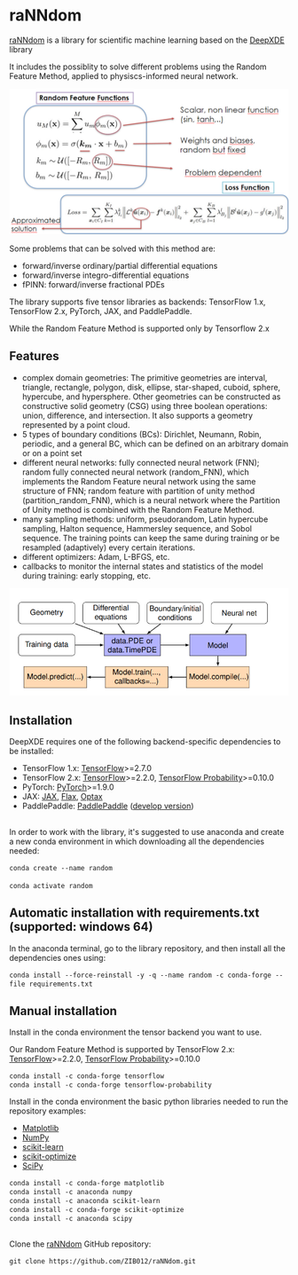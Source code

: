 # raNNdom

[raNNdom](https://github.com/ZIB012/raNNdom) is a library for scientific machine learning based on the [DeepXDE](https://github.com/lululxvi/deepxde.git) library

It includes the possiblity to solve different problems using the Random Feature Method, applied to physiscs-informed neural network.

![](images/random.png)

Some problems that can be solved with this method are:
- forward/inverse ordinary/partial differential equations
- forward/inverse integro-differential equations
- fPINN: forward/inverse fractional PDEs

The library supports five tensor libraries as backends: TensorFlow 1.x, TensorFlow 2.x, PyTorch, JAX, and PaddlePaddle. 

While the Random Feature Method is supported only by Tensorflow 2.x
##
## Features
- complex domain geometries: The primitive geometries are interval, triangle, rectangle, polygon, disk, ellipse, star-shaped, cuboid, sphere, hypercube, and hypersphere. Other geometries can be constructed as constructive solid geometry (CSG) using three boolean operations: union, difference, and intersection. It also supports a geometry represented by a point cloud.
- 5 types of boundary conditions (BCs): Dirichlet, Neumann, Robin, periodic, and a general BC, which can be defined on an arbitrary domain or on a point set
- different neural networks: fully connected neural network (FNN); random fully connected neural network (random_FNN), which implements the Random Feature neural network using the same structure of FNN; 
random feature with partition of unity method (partition_random_FNN), which is a neural network where the Partition of Unity method is combined with the Random Feature Method.
- many sampling methods: uniform, pseudorandom, Latin hypercube sampling, Halton sequence, Hammersley sequence, and Sobol sequence. The training points can keep the same during training or be resampled (adaptively) every certain iterations.
- different optimizers: Adam, L-BFGS, etc.
- callbacks to monitor the internal states and statistics of the model during training: early stopping, etc.

![](images/deepxde.png)
##
## Installation
DeepXDE requires one of the following backend-specific dependencies to be installed:

- TensorFlow 1.x: [TensorFlow](https://www.tensorflow.org)>=2.7.0
- TensorFlow 2.x: [TensorFlow](https://www.tensorflow.org)>=2.2.0, [TensorFlow Probability](https://www.tensorflow.org/probability)>=0.10.0
- PyTorch: [PyTorch](https://pytorch.org)>=1.9.0
- JAX: [JAX](https://jax.readthedocs.io), [Flax](https://flax.readthedocs.io), [Optax](https://optax.readthedocs.io)
- PaddlePaddle: [PaddlePaddle](https://www.paddlepaddle.org.cn/en) ([develop version](https://www.paddlepaddle.org.cn/en/install/quick?docurl=/documentation/docs/en/develop/install/pip/linux-pip_en.html))

## 
In order to work with the library, it's suggested to use anaconda and create a new conda environment in which downloading all the dependencies needed:
```
conda create --name random

conda activate random
```
## Automatic installation with requirements.txt (supported: windows 64)
In the anaconda terminal, go to the library repository, and then install all the dependencies ones using:
```
conda install --force-reinstall -y -q --name random -c conda-forge --file requirements.txt
```

## Manual installation
Install in the conda environment the tensor backend you want to use. 

Our Random Feature Method is supported by TensorFlow 2.x: [TensorFlow](https://www.tensorflow.org)>=2.2.0, [TensorFlow Probability](https://www.tensorflow.org/probability)>=0.10.0

```
conda install -c conda-forge tensorflow
conda install -c conda-forge tensorflow-probability
```

Install in the conda environment the basic python libraries needed to run the repository examples:
- [Matplotlib](https://matplotlib.org/)
- [NumPy](https://numpy.org/install/)
- [scikit-learn](https://scikit-learn.org/stable/)
- [scikit-optimize](https://github.com/scikit-optimize/scikit-optimize.git)
- [SciPy](https://scipy.org/)

```
conda install -c conda-forge matplotlib
conda install -c anaconda numpy
conda install -c anaconda scikit-learn
conda install -c conda-forge scikit-optimize
conda install -c anaconda scipy
```

##
Clone the [raNNdom](https://github.com/ZIB012/raNNdom) GitHub repository:
```
git clone https://github.com/ZIB012/raNNdom.git
```

## 
## 



